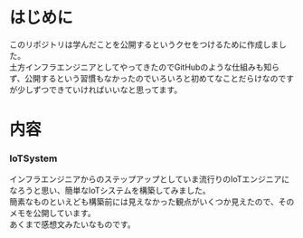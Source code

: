 # はじめに
このリポジトリは学んだことを公開するというクセをつけるために作成しました。  
土方インフラエンジニアとしてやってきたのでGitHubのような仕組みも知らず、公開するという習慣もなかったのでいろいろと初めてなことだらけなのですが少しずつできていければいいなと思ってます。  

# 内容
### IoTSystem  
インフラエンジニアからのステップアップとしていま流行りのIoTエンジニアになろうと思い、簡単なIoTシステムを構築してみました。  
簡素なものといえども構築前には見えなかった観点がいくつか見えたので、そのメモを公開しています。  
あくまで感想文みたいなものです。  
